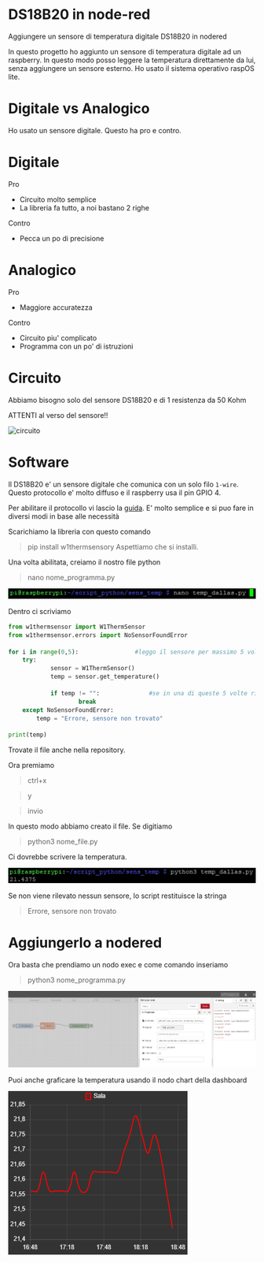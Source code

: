 # DS18B20 in node-red
Aggiungere un sensore di temperatura digitale DS18B20 in nodered

In questo progetto ho aggiunto un sensore di temperatura digitale ad un raspberry. In questo modo posso leggere la temperatura direttamente da lui, senza aggiungere un sensore esterno.
Ho usato il sistema operativo raspOS lite.

# Digitale vs Analogico
Ho usato un sensore digitale. Questo ha pro e contro.

# Digitale
Pro 
- Circuito molto semplice
- La libreria fa tutto, a noi bastano 2 righe

Contro
- Pecca un po di precisione 

# Analogico
Pro
- Maggiore accuratezza

Contro
- Circuito piu' complicato
- Programma con un po' di istruzioni

# Circuito
Abbiamo bisogno solo del sensore DS18B20 e di 1 resistenza da 50 Kohm

ATTENTI al verso del sensore!!

![circuito](https://farm5.staticflickr.com/4215/35139160190_cea3435a09_b_d.jpg)


# Software
Il DS18B20 e' un sensore digitale che comunica con un solo filo `1-wire`.
Questo protocollo e' molto diffuso e il raspberry usa il pin GPIO 4.

Per abilitare il protocollo vi lascio la [guida](https://www.raspberrypi-spy.co.uk/2018/02/enable-1-wire-interface-raspberry-pi/). E' molto semplice e si puo fare in diversi modi in base alle necessità


Scarichiamo la libreria con questo comando
> pip install w1thermsensory
Aspettiamo che si installi.

Una volta abilitata, creiamo il nostro file python

> nano nome_programma.py

![nano](https://github.com/M4M0M3N/DS18B20_node-red/blob/main/img/nano.png?raw=true)

Dentro ci scriviamo

```python
from w1thermsensor import W1ThermSensor
from w1thermsensor.errors import NoSensorFoundError

for i in range(0,5):                #leggo il sensore per massimo 5 volte, per evitare il blocco dello script
	try:
	        sensor = W1ThermSensor()
        	temp = sensor.get_temperature()

        	if temp != "":              #se in una di queste 5 volte ricevo una temperatura valida esco dal cliclo
                	break
	except NoSensorFoundError:
		temp = "Errore, sensore non trovato"

print(temp)
```

Trovate il file anche nella repository.

Ora premiamo 
> ctrl+x

> y

> invio

In questo modo abbiamo creato il file. 
Se digitiamo

> python3 nome_file.py

Ci dovrebbe scrivere la temperatura.

![nano](https://github.com/M4M0M3N/DS18B20_node-red/blob/main/img/temp.png?raw=true)

Se non viene rilevato nessun sensore, lo script restituisce la stringa
> Errore, sensore non trovato

# Aggiungerlo a nodered
Ora basta che prendiamo un nodo exec e come comando inseriamo
> python3 nome_programma.py

![flow](https://github.com/M4M0M3N/DS18B20_node-red/blob/main/img/node-red.png?raw=true)

Puoi anche graficare la temperatura usando il nodo chart della dashboard

![temp_nodered](https://github.com/M4M0M3N/DS18B20_node-red/blob/main/img/temp_nodered.png?raw=true)
